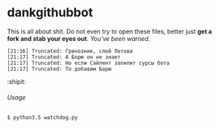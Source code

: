 # dankgithubbot

This is all about shit. Do not even try to open these files, better just **get a fork and stab your eyes out**. 
*You've been warned.*

```
[21:16] Truncated: Гринозник, спой Летова
[21:17] Truncated: А Борю он не знает
[21:17] Truncated: Но если Сайлент запилит сурсы бота
[21:17] Truncated: То добавим Борю
```

:shipit:

###### Usage
`$ python3.5 watchdog.py`
